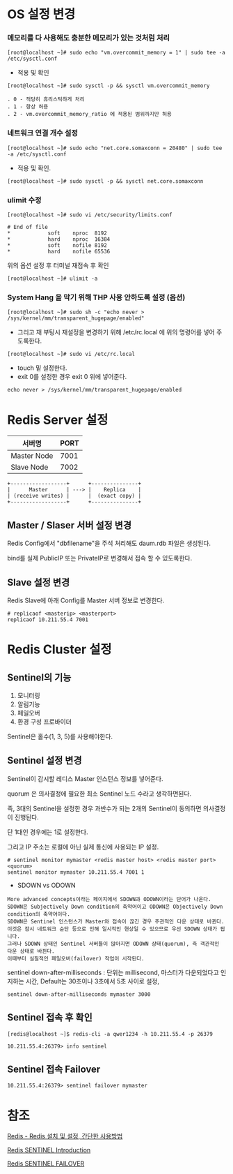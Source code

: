 # OS 설정 변경

### 메모리를 다 사용해도 충분한 메모리가 있는 것처럼 처리
 
```
[root@localhost ~]# sudo echo "vm.overcommit_memory = 1" | sudo tee -a /etc/sysctl.conf
```
 
- 적용 및 확인

```
[root@localhost ~]# sudo sysctl -p && sysctl vm.overcommit_memory
```

```
. 0 - 적당히 휴리스틱하게 처리
. 1 - 항상 허용
. 2 - vm.overcommit_memory_ratio 에 적용된 범위까지만 허용
```

### 네트워크 연결 개수 설정

```
[root@localhost ~]# sudo echo "net.core.somaxconn = 20480" | sudo tee -a /etc/sysctl.conf
```

 
- 적용 및 확인.

```
[root@localhost ~]# sudo sysctl -p && sysctl net.core.somaxconn
```

### ulimit 수정

```
[root@localhost ~]# sudo vi /etc/security/limits.conf
```

```
# End of file
*            soft    nproc  8192
*            hard    nproc  16384
*            soft    nofile 8192
*            hard    nofile 65536
```
위의 옵션 설정 후 터미널 재접속 후 확인

```
[root@localhost ~]# ulimit -a
```

### System Hang 을 막기 위해 THP 사용 안하도록 설정 (옵션)

```
[root@localhost ~]# sudo sh -c "echo never > /sys/kernel/mm/transparent_hugepage/enabled"
```

- 그리고 재 부팅시 재설정을 변경하기 위해 /etc/rc.local 에 위의 명령어를 넣어 주도록한다.

```
[root@localhost ~]# sudo vi /etc/rc.local
```

- touch 밑 설정한다.
- exit 0를 설정한 경우 exit 0 위에 넣어준다.

```
echo never > /sys/kernel/mm/transparent_hugepage/enabled
```

# Redis Server 설정
서버명  | PORT
------------- | -------------
Master Node  | 7001
Slave Node | 7002

```
+------------------+      +---------------+
|      Master      | ---> |    Replica    |
| (receive writes) |      |  (exact copy) |
+------------------+      +---------------+
```
## Master / Slaser 서버 설정 변경
Redis Config에서 "dbfilename"을 주석 처리해도 daum.rdb 파일은 생성된다.

bind를 실제 PublicIP 또는 PrivateIP로 변경해서 접속 할 수 있도록한다.

## Slave 설정 변경
Redis Slave에 아래 Config를 Master 서버 정보로 변경한다.

```
# replicaof <masterip> <masterport>
replicaof 10.211.55.4 7001
```

# Redis Cluster 설정
## Sentinel의 기능
1. 모니터링
2. 알림기능
3. 페일오버
4. 환경 구성 프로바이더

Sentinel은 홀수(1, 3, 5)를 사용해야한다.

## Sentinel 설정 변경
Sentinel이 감시할 레디스 Master 인스턴스 정보를 넣어준다.

quorum 은 의사결정에 필요한 최소 Sentinel 노드 수라고 생각하면된다.

즉, 3대의 Sentinel을 설정한 경우 과반수가 되는 2개의 Sentinel이 동의하면 의사결정이 진행된다.

단 1대인 경우에는 1로 설정한다.

그리고 IP 주소는 로컬에 아닌 실제 통신에 사용되는 IP 설정.

```
# sentinel monitor mymaster <redis master host> <redis master port> <quorum>
sentinel monitor mymaster 10.211.55.4 7001 1
```

- SDOWN vs ODOWN

```
More advanced concepts이라는 페이지에서 SDOWN과 ODOWN이라는 단어가 나온다.
SDOWN은 Subjectively Down condition의 축약어이고 ODOWN은 Objectively Down condition의 축약어이다.
SDOWN은 Sentinel 인스턴스가 Master와 접속이 끊긴 경우 주관적인 다운 상태로 바뀐다.
이것은 잠시 네트워크 순단 등으로 인해 일시적인 현상일 수 있으므로 우선 SDOWN 상태가 됩니다.
그러나 SDOWN 상태인 Sentinel 서버들이 많아지면 ODOWN 상태(quorum), 즉 객관적인 다운 상태로 바뀐다.
이때부터 실질적인 페일오버(failover) 작업이 시작된다.
```

sentinel down-after-milliseconds : 단위는 millisecond, 마스터가 다운되었다고 인지하는 시간, Default는 30초이나 3초에서 5초 사이로 설정,

```
sentinel down-after-milliseconds mymaster 3000
```

## Sentinel 접속 후 확인

```
[redis@localhost ~]$ redis-cli -a qwer1234 -h 10.211.55.4 -p 26379

10.211.55.4:26379> info sentinel
```

## Sentinel 접속 Failover

```
10.211.55.4:26379> sentinel failover mymaster
```




# 참조
[Redis - Redis 설치 및 설정, 간단한 사용방법](https://coding-start.tistory.com/126?category=791662)

[Redis SENTINEL Introduction](http://redisgate.jp/redis/sentinel/sentinel.php)

[Redis SENTINEL FAILOVER](http://redisgate.jp/redis/sentinel/sentinel_failover.php)

